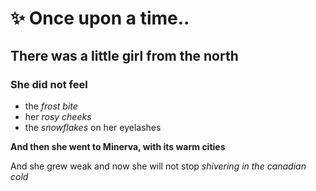 # ✨ Once upon a time..

## There was a little girl from the north

### She did not feel 
- the *frost bite*
- her *rosy cheeks*
- the *snowflakes* on her eyelashes

**And then she went to Minerva, with its warm cities**

And she grew weak and now she will not stop *shivering in the canadian cold*
